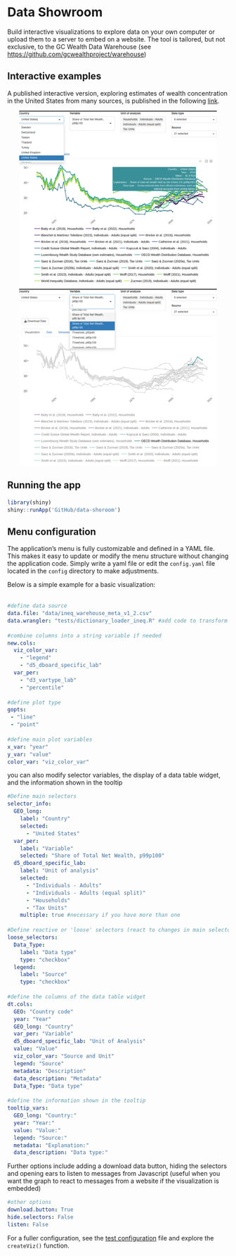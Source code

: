 # Data Showroom 

Build interactive visualizations to explore data on your own computer or upload them to a server to embed on a website. The tool is tailored, but not exclusive, to the GC Wealth Data Warehouse (see https://github.com/gcwealthproject/warehouse) 

## Interactive examples

A published interactive version, exploring estimates of wealth concentration in the United States from many sources, is published in the following [link](https://ign-flores.shinyapps.io/rshiny_inht_1/). 

<div align="center">
<img src="screenshots/screenshot1.png" width="450" />
<img src="screenshots/screenshot2.png" width="450" />  
</div>

## Running the app 

```R
library(shiny)
shiny::runApp('GitHub/data-shoroom')
```

## Menu configuration

The application’s menu is fully customizable and defined in a YAML file. This makes it easy to update or modify the menu structure without changing the application code. Simply write a yaml file or edit the `config.yaml` file located in the `config` directory to make adjustments.

Below is a simple example for a basic visualization:


```yaml

#define data source
data.file: "data/ineq_warehouse_meta_v1_2.csv"
data.wrangler: "tests/dictionary_loader_ineq.R" #add code to transform the data before plotting if needed 

#combine columns into a string variable if needed 
new.cols: 
  viz_color_var:
    - "legend"
    - "d5_dboard_specific_lab"
  var_per:
    - "d3_vartype_lab"
    - "percentile"

#define plot type 
gopts: 
 - "line"
 - "point"
 
#define main plot variables 
x_var: "year"
y_var: "value"
color_var: "viz_color_var"
```

you can also modify selector variables, the display of a data table widget, and the information shown in the tooltip 

```yaml
#Define main selectors 
selector_info:
  GEO_long:
    label: "Country"
    selected:
      - "United States"
  var_per:
    label: "Variable"
    selected: "Share of Total Net Wealth, p99p100"
  d5_dboard_specific_lab:
    label: "Unit of analysis"
    selected:
      - "Individuals - Adults"
      - "Individuals - Adults (equal split)"
      - "Households"
      - "Tax Units"
    multiple: true #necessary if you have more than one 

#Define reactive or 'loose' selectors (react to changes in main selectors)
loose_selectors:
  Data_Type:
    label: "Data type"
    type: "checkbox"
  legend:
    label: "Source"
    type: "checkbox"

#define the columns of the data table widget 
dt.cols:
  GEO: "Country code"
  year: "Year"
  GEO_long: "Country"
  var_per: "Variable"
  d5_dboard_specific_lab: "Unit of Analysis"
  value: "Value"
  viz_color_var: "Source and Unit"
  legend: "Source"
  metadata: "Description"
  data_description: "Metadata"
  Data_Type: "Data type"

#define the information shown in the tooltip
tooltip_vars:
  GEO_long: "Country:"
  year: "Year:"
  value: "Value:"
  legend: "Source:"
  metadata: "Explanation:"
  data_description: "Data type:"
```

Further options include adding a download data button, hiding the selectors and opening ears to listen to messages from Javascript (useful when you want the graph to react to messages from a website if the visualization is embedded)

```yaml
#other options 
download.button: True
hide.selectors: False
listen: False
```

For a fuller configuration, see the [test configuration](tests/config.yaml) file and explore the `createViz()` function.



